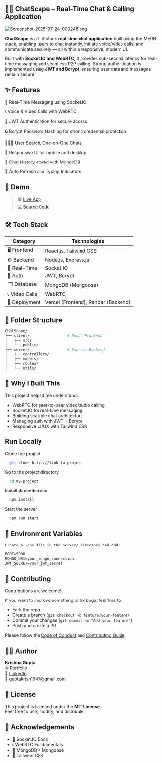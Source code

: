 
## 💬📞 ChatScape – Real-Time Chat & Calling Application
[![Screenshot-2025-07-24-000248.png](https://i.postimg.cc/fLRVW9FQ/Screenshot-2025-07-24-000248.png)](https://postimg.cc/67FWYytM)

**ChatScape** is a full-stack **real-time chat application** built using the MERN stack, enabling users to chat instantly, initiate voice/video calls, and communicate securely — all within a responsive, modern UI.

Built with **Socket.IO and WebRTC**, it provides sub-second latency for real-time messaging and seamless P2P calling. Strong authentication is implemented using **JWT and Bcrypt**, ensuring user data and messages remain secure.



## ✨ Features


💬 Real-Time Messaging using Socket.IO

📞 Voice & Video Calls with WebRTC

🔐 JWT Authentication for secure access

🔒 Bcrypt Password Hashing for strong credential protection

🧑‍🤝‍🧑 User Search, One-on-One Chats

📱 Responsive UI for mobile and desktop

🧾 Chat History stored with MongoDB

🔄 Auto Refresh and Typing Indicators

## 🔗 Demo

> 🟢 [Live App](https://chatscape11.vercel.app)  
> 💻 [Source Code](https://github.com/KrishnaGupta1111/ChatScape)



## 🛠️ Tech Stack

| Category        | Technologies                                 |
|-----------------|----------------------------------------------|
| 🖥️ Frontend     | React.js, Tailwind CSS                       |
| ⚙️ Backend      | Node.js, Express.js                          |
| 📡 Real-Time    | Socket.IO                                    |
| 🔐 Auth         | JWT, Bcrypt                                   |
| 🗂️ Database      | MongoDB (Mongoose)                           |
| 📞 Video Calls   | WebRTC                                       |
| 🚀 Deployment   | Vercel (Frontend), Render (Backend)          |

## 🧩 Folder Structure

```bash
ChatScape/
├── client/                 # React Frontend
│   ├── src/
│   └── public/
├── server/                 # Express Backend
│   ├── controllers/
│   ├── models/
│   ├── routes/
│   └── utils/
```
## 🎯 Why I Built This

This project helped me understand:

- WebRTC for peer-to-peer video/audio calling  
- Socket.IO for real-time messaging  
- Building scalable chat architecture  
- Managing auth with JWT + Bcrypt  
- Responsive UI/UX with Tailwind CSS  




## Run Locally

Clone the project

```bash
  git clone https://link-to-project
```

Go to the project directory

```bash
  cd my-project
```

Install dependencies

```bash
  npm install
```

Start the server

```bash
  npm run start
```



## 🔐 Environment Variables


```markdown
Create a .env file in the server/ directory and add:

PORT=5000
MONGO_URI=your_mongo_connection
JWT_SECRET=your_jwt_secret
```
## 🤝 Contributing

Contributions are welcome!

If you want to improve something or fix bugs, feel free to:

- Fork the repo
- Create a branch (`git checkout -b feature/your-feature`)
- Commit your changes (`git commit -m "Add your feature"`)
- Push and create a PR

Please follow the [Code of Conduct](./CODE_OF_CONDUCT.md) and [Contributing Guide](./CONTRIBUTING.md).

## 🙋‍♂️ Author

**Krishna Gupta**  
🌐 [Portfolio](https://krishna03.vercel.app)  
💼 [LinkedIn](https://linkedin.com/in/krishnagupta111/)  
📧 guptakrish1947@gmail.com


## 📜 License

This project is licensed under the **MIT License**.  
Feel free to use, modify, and distribute.


## 🙏 Acknowledgements

- 📡 Socket.IO Docs  
- 📞 WebRTC Fundamentals  
- 🧾 MongoDB + Mongoose  
- 🎨 Tailwind CSS  

